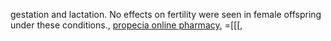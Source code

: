 gestation and lactation. No effects on fertility were seen in female offspring under these conditions., <a href=" http://www.amiando.com/order-propecia-online-no-prescription">propecia online pharmacy</a>,  =[[[, 